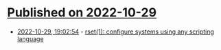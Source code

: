 # [Published on 2022-10-29](index.md)

* [2022-10-29, 19:02:54](https://lobste.rs/s/0ju7yt/rset_1_configure_systems_using_any) - [rset(1): configure systems using any scripting language](https://scriptedconfiguration.org/)
